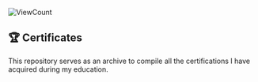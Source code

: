![ViewCount](https://views.whatilearened.today/views/github/rad719/Certificate/edit/main/README.svg?cache=remove)


## 🏆 Certificates 
This repository serves as an archive to compile all the certifications I have acquired during my education.
